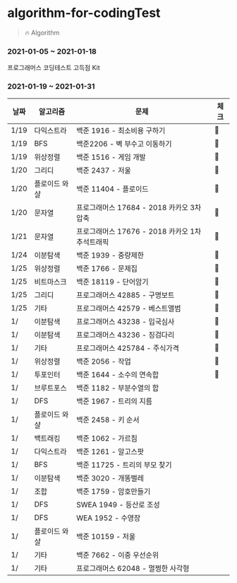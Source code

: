 # algorithm-for-codingTest
> 🔥 Algorithm

### 2021-01-05 ~ 2021-01-18
프로그래머스 코딩테스트 고득점 Kit

### 2021-01-19 ~ 2021-01-31
|날짜|알고리즘|문제|체크|
|------|------|---|---|
|1/19|다익스트라|백준 1916 - 최소비용 구하기|💚|
|1/19|BFS|백준2206 - 벽 부수고 이동하기|💚|
|1/19|위상정렬|백준 1516 - 게임 개발|💚|
|1/20|그리디|백준 2437 - 저울|💚|
|1/20|	플로이드 와샬|백준 11404 - 플로이드|💚|
|1/20|	문자열|프로그래머스 17684 - 2018 카카오 3차 압축|💚|
|1/21|	문자열|프로그래머스 17676 - 2018 카카오 1차 추석트래픽|💚|
|1/24|	이분탐색|백준 1939 - 중량제한|💚|
|1/25|	위상정렬|백준 1766 - 문제집|💚|
|1/25|	비트마스크|백준 18119 - 단어암기|💚|
|1/25|	그리디|프로그래머스 42885 - 구명보트|💚|
|1/25|	기타|프로그래머스 42579 - 베스트앨범|💚|
|1/|	이분탐색|프로그래머스 43238 - 입국심사|💚|
|1/|	이분탐색|프로그래머스 43236 - 징검다리|💚|
|1/|	기타|프로그래머스 425784 - 주식가격|💚|
|1/| 위상정렬|백준 2056 - 작업|💚|
|1/|	투포인터|백준 1644 - 소수의 연속합|💚|
|1/| 브루트포스|백준 1182 - 부분수열의 합|
|1/|	DFS|백준 1967 - 트리의 지름|
|1/|	플로이드 와샬|백준 2458 - 키 순서|
|1/|	백트래킹|백준 1062 - 가르침|
|1/|	다익스트라|백준 1261 - 알고스팟|
|1/|	BFS|백준 11725 - 트리의 부모 찾기|
|1/|	이분탐색|백준 3020 - 개똥벌레|
|1/|	조합|백준 1759 - 암호만들기|
|1/|	DFS|SWEA 1949 - 등산로 조성|
|1/|	DFS|WEA 1952 - 수영장|
|1/|	플로이드 와샬|백준 10159 - 저울|
|1/|	기타|백준 7662 - 이중 우선순위|
|1/|	기타|프로그래머스 62048 - 멀쩡한 사각형|


